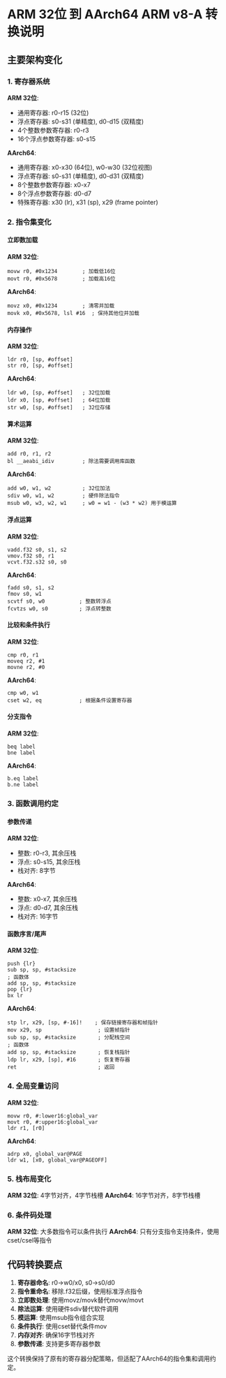 # ARM 32位 到 AArch64 ARM v8-A 转换说明

## 主要架构变化

### 1. 寄存器系统
**ARM 32位**:
- 通用寄存器: r0-r15 (32位)
- 浮点寄存器: s0-s31 (单精度), d0-d15 (双精度)
- 4个整数参数寄存器: r0-r3
- 16个浮点参数寄存器: s0-s15

**AArch64**:
- 通用寄存器: x0-x30 (64位), w0-w30 (32位视图)
- 浮点寄存器: s0-s31 (单精度), d0-d31 (双精度)
- 8个整数参数寄存器: x0-x7
- 8个浮点参数寄存器: d0-d7
- 特殊寄存器: x30 (lr), x31 (sp), x29 (frame pointer)

### 2. 指令集变化

#### 立即数加载
**ARM 32位**:
```armv7
movw r0, #0x1234        ; 加载低16位
movt r0, #0x5678        ; 加载高16位
```

**AArch64**:
```aarch64
movz x0, #0x1234        ; 清零并加载
movk x0, #0x5678, lsl #16  ; 保持其他位并加载
```

#### 内存操作
**ARM 32位**:
```armv7
ldr r0, [sp, #offset]
str r0, [sp, #offset]
```

**AArch64**:
```aarch64
ldr w0, [sp, #offset]   ; 32位加载
ldr x0, [sp, #offset]   ; 64位加载
str w0, [sp, #offset]   ; 32位存储
```

#### 算术运算
**ARM 32位**:
```armv7
add r0, r1, r2
bl __aeabi_idiv         ; 除法需要调用库函数
```

**AArch64**:
```aarch64
add w0, w1, w2          ; 32位加法
sdiv w0, w1, w2         ; 硬件除法指令
msub w0, w3, w2, w1     ; w0 = w1 - (w3 * w2) 用于模运算
```

#### 浮点运算
**ARM 32位**:
```armv7
vadd.f32 s0, s1, s2
vmov.f32 s0, r1
vcvt.f32.s32 s0, s0
```

**AArch64**:
```aarch64
fadd s0, s1, s2
fmov s0, w1
scvtf s0, w0           ; 整数转浮点
fcvtzs w0, s0          ; 浮点转整数
```

#### 比较和条件执行
**ARM 32位**:
```armv7
cmp r0, r1
moveq r2, #1
movne r2, #0
```

**AArch64**:
```aarch64
cmp w0, w1
cset w2, eq            ; 根据条件设置寄存器
```

#### 分支指令
**ARM 32位**:
```armv7
beq label
bne label
```

**AArch64**:
```aarch64
b.eq label
b.ne label
```

### 3. 函数调用约定

#### 参数传递
**ARM 32位**:
- 整数: r0-r3, 其余压栈
- 浮点: s0-s15, 其余压栈
- 栈对齐: 8字节

**AArch64**:
- 整数: x0-x7, 其余压栈
- 浮点: d0-d7, 其余压栈
- 栈对齐: 16字节

#### 函数序言/尾声
**ARM 32位**:
```armv7
push {lr}
sub sp, sp, #stacksize
; 函数体
add sp, sp, #stacksize
pop {lr}
bx lr
```

**AArch64**:
```aarch64
stp lr, x29, [sp, #-16]!    ; 保存链接寄存器和帧指针
mov x29, sp                  ; 设置帧指针
sub sp, sp, #stacksize       ; 分配栈空间
; 函数体
add sp, sp, #stacksize       ; 恢复栈指针
ldp lr, x29, [sp], #16       ; 恢复寄存器
ret                          ; 返回
```

### 4. 全局变量访问
**ARM 32位**:
```armv7
movw r0, #:lower16:global_var
movt r0, #:upper16:global_var
ldr r1, [r0]
```

**AArch64**:
```aarch64
adrp x0, global_var@PAGE
ldr w1, [x0, global_var@PAGEOFF]
```

### 5. 栈布局变化
**ARM 32位**: 4字节对齐，4字节栈槽
**AArch64**: 16字节对齐，8字节栈槽

### 6. 条件码处理
**ARM 32位**: 大多数指令可以条件执行
**AArch64**: 只有分支指令支持条件，使用cset/csel等指令

## 代码转换要点

1. **寄存器命名**: r0→w0/x0, s0→s0/d0
2. **指令重命名**: 移除.f32后缀，使用标准浮点指令
3. **立即数处理**: 使用movz/movk替代movw/movt
4. **除法运算**: 使用硬件sdiv替代软件调用
5. **模运算**: 使用msub指令组合实现
6. **条件执行**: 使用cset替代条件mov
7. **内存对齐**: 确保16字节栈对齐
8. **参数传递**: 支持更多寄存器参数

这个转换保持了原有的寄存器分配策略，但适配了AArch64的指令集和调用约定。
